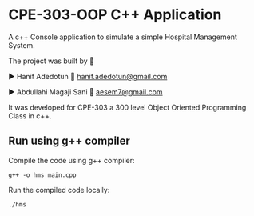 # CPE-303-OOP C++ Application

A c++ Console application to simulate a simple Hospital Management System.

The project was built by :arrow_down_small:

:arrow_forward: Hanif Adedotun :e-mail: [hanif.adedotun@gmail.com](mailto:hanif.adedotun@gmail.com)

:arrow_forward: Abdullahi Magaji Sani :e-mail: [aesem7@gmail.com](mailto:aesem7@gmail.com)

It was developed for CPE-303 a 300 level Object Oriented Programming Class in c++.

## Run using g++ compiler

Compile the code using g++ compiler:
```
g++ -o hms main.cpp
```
Run the compiled code locally:
```
./hms
```

